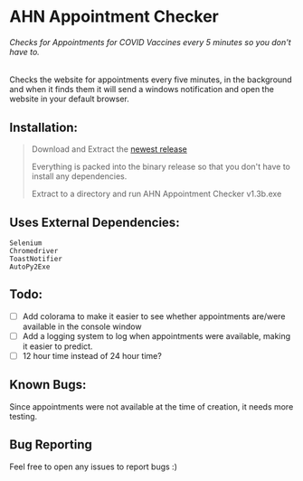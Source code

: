 # AHN Appointment Checker
###### Checks for Appointments for COVID Vaccines every 5 minutes so you don't have to.


Checks the website for appointments every five minutes, in the background
and when it finds them it will send a windows notification and open the website in your default browser.


## Installation:
> Download and Extract the [newest release](https://github.com/sleepymountain/AHNAppointmentChecker/releases/tag/1.3b)
> 
> Everything is packed into the binary release so that you don't have to install any dependencies.
> 
> Extract to a directory and run AHN Appointment Checker v1.3b.exe


## Uses External Dependencies:
```
Selenium
Chromedriver
ToastNotifier
AutoPy2Exe
```

## Todo:
- [ ] Add colorama to make it easier to see whether appointments are/were available in the console window
- [ ] Add a logging system to log when appointments were available, making it easier to predict.
- [ ] 12 hour time instead of 24 hour time?

## Known Bugs:

Since appointments were not available at the time of creation, it needs more testing.

## Bug Reporting
Feel free to open any issues to report bugs :)
